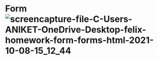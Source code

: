 # Form![screencapture-file-C-Users-ANIKET-OneDrive-Desktop-felix-homework-form-forms-html-2021-10-08-15_12_44](https://user-images.githubusercontent.com/90389081/136535545-6efb4d93-52b5-4a32-b441-3b1d0a4f00cd.png)
